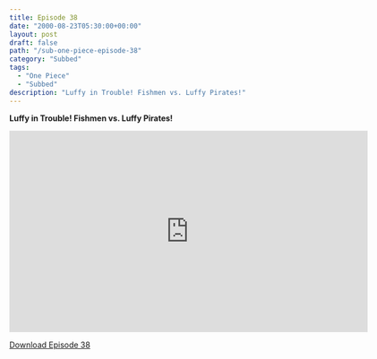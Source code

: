 ```yaml
---
title: Episode 38
date: "2000-08-23T05:30:00+00:00"
layout: post
draft: false
path: "/sub-one-piece-episode-38"
category: "Subbed"
tags:
  - "One Piece"
  - "Subbed"
description: "Luffy in Trouble! Fishmen vs. Luffy Pirates!"
---
```


**Luffy in Trouble! Fishmen vs. Luffy Pirates!**

<iframe width="640" height="360" src="https://www.fembed.com/v/40vx-y36yv8" frameborder="0" marginwidth=0 marginheight=0 scrolling=no allowfullscreen></iframe>

<a href="http://ouo.io/qs/eCodkFEQ?s=https://rapidvid.to/d/https://www.fembed.com/v/40vx-y36yv8">Download Episode 38</a>
